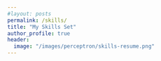 ```yaml
---
#layout: posts
permalink: /skills/
title: "My Skills Set"
author_profile: true
header:
  image: "/images/perceptron/skills-resume.png"
---
```


